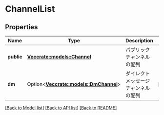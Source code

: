 # ChannelList

## Properties

Name | Type | Description | Notes
------------ | ------------- | ------------- | -------------
**public** | [**Vec<crate::models::Channel>**](Channel.md) | パブリックチャンネルの配列 | 
**dm** | Option<[**Vec<crate::models::DmChannel>**](DMChannel.md)> | ダイレクトメッセージチャンネルの配列 | [optional]

[[Back to Model list]](../README.md#documentation-for-models) [[Back to API list]](../README.md#documentation-for-api-endpoints) [[Back to README]](../README.md)


